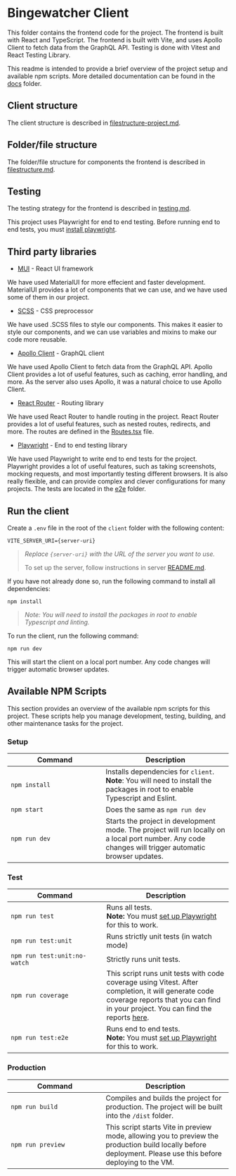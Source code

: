 # Bingewatcher Client

This folder contains the frontend code for the project. The frontend is built with React and TypeScript. The frontend is built with Vite, and uses Apollo Client to fetch data from the GraphQL API. Testing is done with Vitest and React Testing Library.

This readme is intended to provide a brief overview of the project setup and available npm scripts. More detailed documentation can be found in the [docs](../docs) folder.

## Client structure

The client structure is described in [filestructure-project.md](../docs/filestructure-project.md).

## Folder/file structure

The folder/file structure for components the frontend is described in [filestructure.md](../docs/filestructure-component.md).

## Testing

The testing strategy for the frontend is described in [testing.md](../docs/testing.md).

This project uses Playwright for end to end testing. Before running end to end tests, you must [install playwright](../docs/playwright.md).

## Third party libraries

- [MUI](https://mui.com/) - React UI framework

We have used MaterialUI for more effecient and faster development. MaterialUI provides a lot of components that we can use, and we have used some of them in our project.

- [SCSS](https://sass-lang.com/) - CSS preprocessor

We have used .SCSS files to style our components. This makes it easier to style our components, and we can use variables and mixins to make our code more reusable.

- [Apollo Client](https://www.apollographql.com/docs/react/) - GraphQL client

We have used Apollo Client to fetch data from the GraphQL API. Apollo Client provides a lot of useful features, such as caching, error handling, and more. As the server also uses Apollo, it was a natural choice to use Apollo Client.

- [React Router](https://reactrouter.com/) - Routing library

We have used React Router to handle routing in the project. React Router provides a lot of useful features, such as nested routes, redirects, and more. The routes are defined in the [Routes.tsx](./src/Routes.tsx) file.

- [Playwright](https://playwright.dev/) - End to end testing library

We have used Playwright to write end to end tests for the project. Playwright provides a lot of useful features, such as taking screenshots, mocking requests, and most importantly testing different browsers. It is also really flexible, and can provide complex and clever configurations for many projects. The tests are located in the [e2e](./e2e) folder.

## Run the client

Create a `.env` file in the root of the `client` folder with the following content:

```env
VITE_SERVER_URI={server-uri}
```

> <i>Replace `{server-uri}` with the URL of the server you want to use.</i>
>
> To set up the server, follow instructions in server [README.md](../server/README.md#configuration).

If you have not already done so, run the following command to install all dependencies:

```cli
npm install
```

> <i>Note: You will need to install the packages in root to enable Typescript and linting.</i>

To run the client, run the following command:

```cli
npm run dev
```

This will start the client on a local port number. Any code changes will trigger automatic browser updates.

## Available NPM Scripts

This section provides an overview of the available npm scripts for this project. These scripts help you manage development, testing, building, and other maintenance tasks for the project.

### Setup

| <div style="width:200px">Command</div> | Description                                                                                                                                           |
| -------------------------------------- | ----------------------------------------------------------------------------------------------------------------------------------------------------- |
| `npm install`                          | Installs dependencies for `client`. <br> **Note**: You will need to install the packages in root to enable Typescript and Eslint.                     |
| `npm start`                            | Does the same as `npm run dev`                                                                                                                        |
| `npm run dev`                          | Starts the project in development mode. The project will run locally on a local port number. Any code changes will trigger automatic browser updates. |

### Test

| <div style="width:200px">Command</div> | Description                                                                                                                                                                                                      |
| -------------------------------------- | ---------------------------------------------------------------------------------------------------------------------------------------------------------------------------------------------------------------- |
| `npm run test`                         | Runs all tests. <br /><b>Note:</b> You must [set up Playwright](../docs/playwright.md) for this to work.                                                                                                         |
| `npm run test:unit`                    | Runs strictly unit tests (in watch mode)                                                                                                                                                                         |
| `npm run test:unit:no-watch`           | Strictly runs unit tests.                                                                                                                                                                                        |
| `npm run coverage`                     | This script runs unit tests with code coverage using Vitest. After completion, it will generate code coverage reports that you can find in your project. You can find the reports [here](./coverage/index.html). |
| `npm run test:e2e`                     | Runs end to end tests. <br /><b>Note:</b> You must [set up Playwright](../docs/playwright.md) for this to work.                                                                                                  |

### Production

| <div style="width:200px">Command</div> | Description                                                                                                                                                  |
| -------------------------------------- | ------------------------------------------------------------------------------------------------------------------------------------------------------------ |
| `npm run build`                        | Compiles and builds the project for production. The project will be built into the `/dist` folder.                                                           |
| `npm run preview`                      | This script starts Vite in preview mode, allowing you to preview the production build locally before deployment. Please use this before deploying to the VM. |
